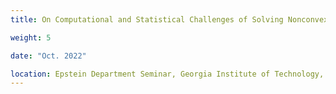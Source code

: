 ```yaml
---
title: On Computational and Statistical Challenges of Solving Nonconvex Minimax Optimization Problems, Epstein Department Seminar, Georgia Institute of Technology, Atlanta, GA Oct. 2022

weight: 5

date: "Oct. 2022"

location: Epstein Department Seminar, Georgia Institute of Technology, Atlanta, GA
---
```

